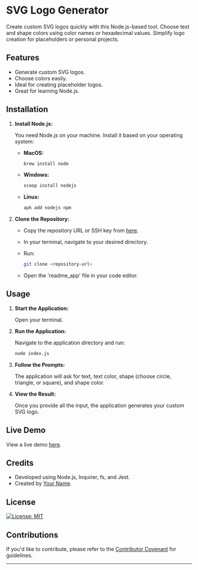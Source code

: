 # SVG Logo Generator

Create custom SVG logos quickly with this Node.js-based tool. Choose text and shape colors using color names or hexadecimal values. Simplify logo creation for placeholders or personal projects.

## Features

- Generate custom SVG logos.
- Choose colors easily.
- Ideal for creating placeholder logos.
- Great for learning Node.js.

## Installation

1. **Install Node.js:**

   You need Node.js on your machine. Install it based on your operating system:

   - **MacOS:**

     ```bash
     brew install node
     ```

   - **Windows:**

     ```bash
     scoop install nodejs
     ```

   - **Linux:**

     ```bash
     apk add nodejs npm
     ```

2. **Clone the Repository:**

   - Copy the repository URL or SSH key from [here](https://github.com/hsolojr/Logo_Maker).
   - In your terminal, navigate to your desired directory.
   - Run:

     ```bash
     git clone <repository-url>
     ```

   - Open the 'readme_app' file in your code editor.

## Usage

1. **Start the Application:**

   Open your terminal.

2. **Run the Application:**

   Navigate to the application directory and run:

   ```bash
   node index.js
   ```

3. **Follow the Prompts:**

   The application will ask for text, text color, shape (choose circle, triangle, or square), and shape color.

4. **View the Result:**

   Once you provide all the input, the application generates your custom SVG logo.

## Live Demo

View a live demo [here](https://drive.google.com/file/d/1n576b_oTPsJy7pzm8paIMHzRXsY0SQmZ/view?usp=sharing).

## Credits

- Developed using Node.js, Inquirer, fs, and Jest.
- Created by [Your Name](https://github.com/yourusername).

## License

[![License: MIT](https://img.shields.io/badge/License-MIT-yellow.svg)](https://opensource.org/licenses/MIT)

## Contributions

If you'd like to contribute, please refer to the [Contributor Covenant](https://www.contributor-covenant.org/) for guidelines.

---